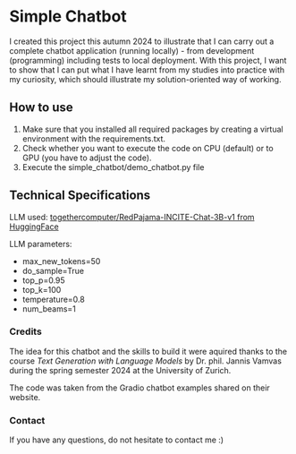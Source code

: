 # Simple Chatbot

I created this project this autumn 2024 to illustrate that I can carry out a complete chatbot application (running locally) - from development (programming) including tests to local deployment. With this project, I want to show that I can put what I have learnt from my studies into practice with my curiosity, which should illustrate my solution-oriented way of working.


## How to use

1. Make sure that you installed all required packages by creating a virtual environment with the requirements.txt.
2. Check whether you want to execute the code on CPU (default) or to GPU (you have to adjust the code).
3. Execute the simple_chatbot/demo_chatbot.py file


## Technical Specifications

LLM used: [togethercomputer/RedPajama-INCITE-Chat-3B-v1 from HuggingFace](https://huggingface.co/togethercomputer/RedPajama-INCITE-Chat-3B-v1)

LLM parameters:
- max_new_tokens=50
- do_sample=True
- top_p=0.95
- top_k=100
- temperature=0.8
- num_beams=1






### Credits
The idea for this chatbot and the skills to build it were aquired thanks to the course
_Text Generation with Language Models_ by Dr. phil. Jannis Vamvas during the spring semester 2024 at the University of Zurich.

The code was taken from the Gradio chatbot examples shared on their website.

### Contact
If you have any questions, do not hesitate to contact me :)



